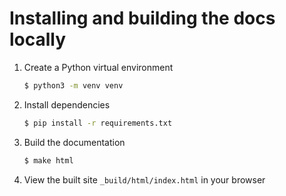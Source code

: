 Installing and building the docs locally
========================================

1. Create a Python virtual environment

   ```bash
   $ python3 -m venv venv
   ```

2. Install dependencies

   ```bash
   $ pip install -r requirements.txt
   ```

3. Build the documentation

   ```bash
   $ make html    
   ```

4. View the built site `_build/html/index.html` in your browser
